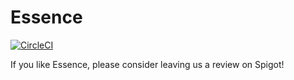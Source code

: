 ﻿# Essence
[![CircleCI](https://dl.circleci.com/status-badge/img/circleci/J4aQrof3tuEV777kzxuWe6/Y5N36CErUKsyybBwBT4bDk/tree/main.svg?style=svg&circle-token=a1b270ad2bcd3486d032639a2443684e1ac89424)](https://dl.circleci.com/status-badge/redirect/circleci/J4aQrof3tuEV777kzxuWe6/Y5N36CErUKsyybBwBT4bDk/tree/main)

If you like Essence, please consider leaving us a review on Spigot!
